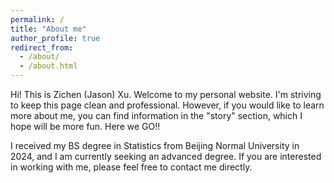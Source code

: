 ```yaml
---
permalink: /
title: "About me"
author_profile: true
redirect_from: 
  - /about/
  - /about.html
---
```


Hi! This is Zichen (Jason) Xu. Welcome to my personal website. I'm striving to keep this page clean and professional. However, if you would like to learn more about me, you can find information in the "story" section, which I hope will be more fun. Here we GO!!

I received my BS degree in Statistics from Beijing Normal University in 2024, and I am currently seeking an advanced degree. If you are interested in working with me, please feel free to contact me directly.
